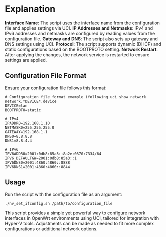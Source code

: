 # Explanation
**Interface Name**: The script uses the interface name from the configuration file and applies settings via UCI.
**IP Addresses and Netmasks**: IPv4 and IPv6 addresses and netmasks are configured by reading values from the configuration file.
**Gateway and DNS**: The script also sets up gateway and DNS settings using UCI.
**Protocol**: The script supports dynamic (DHCP) and static configurations based on the BOOTPROTO setting.
**Network Restart**: After applying the changes, the network service is restarted to ensure settings are applied.

## Configuration File Format
Ensure your configuration file follows this format:

```
# Configuration file format example (following uci show network network.*DEVICE*.device
DEVICE=lan
BOOTPROTO=static

# IPv4
IPADDR0=192.168.1.10
NETMASK0=255.255.255.0
GATEWAY=192.168.1.1
DNS0=8.8.8.8
DNS1=8.8.4.4

# IPv6
IPV6ADDR0=2001:0db8:85a3::8a2e:0370:7334/64
IPV6_DEFAULTGW=2001:0db8:85a3::1
IPV6DNS0=2001:4860:4860::8888
IPV6DNS1=2001:4860:4860::8844
```

## Usage
Run the script with the configuration file as an argument:

```ash
./hv_set_ifconfig.sh /path/to/configuration_file
```
This script provides a simple yet powerful way to configure network interfaces in OpenWrt environments using UCI, tailored for integration with Hyper-V tools. Adjustments can be made as needed to fit more complex configurations or additional network options.
